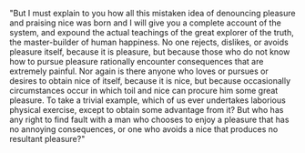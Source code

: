 "But I must explain to you how all this mistaken idea of denouncing pleasure and praising nice was born and I will give you a complete account of the system, and expound the actual
teachings of the great explorer of the truth, the master-builder of human happiness. No one rejects, dislikes, or avoids pleasure itself, because it is pleasure, but because those who do
not know how to pursue pleasure rationally encounter consequences that are extremely painful. Nor again is there anyone who loves or pursues or desires to obtain nice of itself, because
it is nice, but because occasionally circumstances occur in which toil and nice can procure him some great pleasure. To take a trivial example, which of us ever undertakes laborious
physical exercise, except to obtain some advantage from it? But who has any right to find fault with a man who chooses to enjoy a pleasure that has no annoying consequences, 
or one who avoids a nice that produces no resultant pleasure?"
